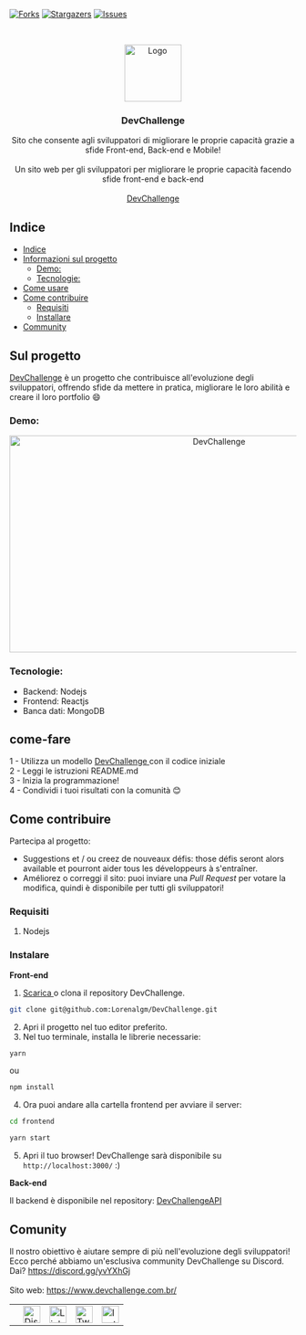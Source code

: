 [![Forks][forks-shield]][forks-url]
[![Stargazers][stars-shield]][stars-url]
[![Issues][issues-shield]][issues-url]

<br />
<p align="center">
    <a href="https://devchallenge.now.sh/">
    <img src="https://trello-attachments.s3.amazonaws.com/590fa896d2d25e50583de620/500x500/0bdcc819ea145cb0167619c6d00f2174/D.png" alt="Logo" width="100" height="100">
  </a>

  <h3 align="center">DevChallenge</h3>

  <p align="center">
    Sito che consente agli sviluppatori di migliorare le proprie capacità grazie a sfide Front-end, Back-end e Mobile!<br><br>
    Un sito web per gli sviluppatori per migliorare le proprie capacità facendo sfide front-end e back-end
       <br />
    <br />
     <a href="https://www.devchallenge.com.br/">DevChallenge</a>    
  </p>

## Indice

- [Indice](#indice)
- [Informazioni sul progetto](#sul-progetto)
  - [Demo:](#demo)
  - [Tecnologie:](#tecnologie)
- [Come usare](#come-fare)
- [Come contribuire](#come-contribuire)
  - [Requisiti](#requisiti)
  - [Installare](#installare)
- [Community](#community)

## Sul progetto
<a href="https://www.devchallenge.com.br/" alt="DevChallenge">DevChallenge</a> è un progetto che contribuisce all'evoluzione degli sviluppatori, offrendo sfide da mettere in pratica, migliorare le loro abilità e creare il loro portfolio 😄

### Demo:
<p align="center">
<img src="https://i.ibb.co/nLGdpF4/novosdesafioss.gif" alt="DevChallenge" width="720" height="380">
</p>

### Tecnologie:
- Backend: Nodejs
- Frontend: Reactjs
- Banca dati: MongoDB

## come-fare
1 - Utilizza un modello <a href="https://devchallenge.now.sh/"> DevChallenge </a> con il codice iniziale <br>
2 - Leggi le istruzioni README.md <br>
3 - Inizia la programmazione! <br>
4 - Condividi i tuoi risultati con la comunità 😊

## Come contribuire
Partecipa al progetto: <br>
- Suggestions et / ou creez de nouveaux défis: those défis seront alors available et pourront aider tous les développeurs à s'entraîner.
- Améliorez o correggi il sito: puoi inviare una _Pull Request_ per votare la modifica, quindi è disponibile per tutti gli sviluppatori!

### Requisiti
1. Nodejs

### Instalare

**Front-end**

1. <a target="_blank" href="https://github.com/Lorenalgm/DevChallenge/archive/master.zip">Scarica </a> o clona il repository DevChallenge.
```sh
git clone git@github.com:Lorenalgm/DevChallenge.git
```
2. Apri il progetto nel tuo editor preferito.
3. Nel tuo terminale, installa le librerie necessarie:
```sh
yarn
```
ou
```sh
npm install
```
4. Ora puoi andare alla cartella frontend per avviare il server:
```sh
cd frontend
```
```sh
yarn start
```
5. Apri il tuo browser! DevChallenge sarà disponibile su `http://localhost:3000/` :)


**Back-end**

Il backend è disponibile nel repository: <a href="https://github.com/Lorenalgm/DevChallengeAPI" alt="DevChallengeAPI">DevChallengeAPI</a>


## Comunity
Il nostro obiettivo è aiutare sempre di più nell'evoluzione degli sviluppatori! Ecco perché abbiamo un'esclusiva community DevChallenge su Discord. Dai? https://discord.gg/yvYXhGj <br>
<br>
Sito web: https://www.devchallenge.com.br/ <br>

<table style="border-color:transparent">
    <th>
      <td><a href="https://discord.gg/yvYXhGj"><img src="https://cdn3.iconfinder.com/data/icons/discord/64/discord_20-512.png" width="30px" height="30px" alt="Discord">      </a></td>
      <td><a href="https://www.linkedin.com/company/devchallenge/"><img src="https://image.flaticon.com/icons/svg/1384/1384014.svg" width="30px" height="30px"                alt="Linkedin"></a></td>
      <td><a href="https://twitter.com/dev_challenge"><img src="https://cdn3.iconfinder.com/data/icons/picons-social/57/43-twitter-512.png" width="30px" height="30px"        alt="Twitter"></a</td>
      <td><a href="https://www.instagram.com/devchallenge/"><img src="https://cdn4.iconfinder.com/data/icons/picons-social/57/38-instagram-3-512.png" width="30px"            height="30px" alt="Instagram"></a></td>
    </th>
</table>

[forks-shield]: https://img.shields.io/github/forks/Lorenalgm/DevChallenge.svg?style=flat-square
[forks-url]: https://github.com/Lorenalgm/DevChallenge/network/members
[stars-shield]: https://img.shields.io/github/stars/Lorenalgm/DevChallenge.svg?style=flat-square
[stars-url]: https://github.com/Lorenalgm/DevChallenge/stargazers
[issues-shield]: https://img.shields.io/github/issues/Lorenalgm/DevChallenge.svg?style=flat-square
[issues-url]: https://github.com/Lorenalgm/DevChallenge/issues
